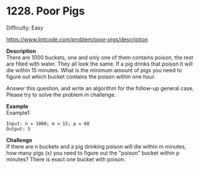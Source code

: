 # 1228. Poor Pigs

Difficulty: Easy

https://www.lintcode.com/problem/poor-pigs/description

**Description**  
There are 1000 buckets, one and only one of them contains poison, the rest are filled with water. They all look the same. If a pig drinks that poison it will die within 15 minutes. What is the minimum amount of pigs you need to figure out which bucket contains the poison within one hour.

Answer this question, and write an algorithm for the follow-up general case, Please try to solve the problem in challenge.

**Example**  
Example1:
```
Input: n = 1000; m = 15; p = 60
Output: 5
```

**Challenge**  
If there are n buckets and a pig drinking poison will die within m minutes, how many pigs (x) you need to figure out the "poison" bucket within p minutes? There is exact one bucket with poison.
